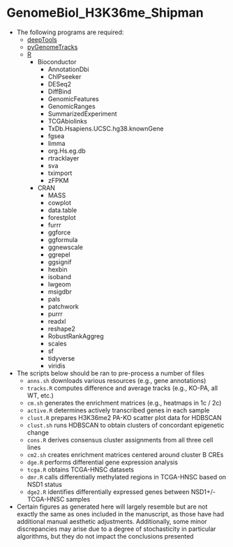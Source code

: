 # GenomeBiol_H3K36me_Shipman

* The following programs are required:
  * [deepTools](https://github.com/deeptools/deepTools)
  * [pyGenomeTracks](https://github.com/deeptools/pyGenomeTracks)
  * [R](https://cran.r-project.org/)
    * Bioconductor
      * AnnotationDbi
      * ChIPseeker
      * DESeq2
      * DiffBind
      * GenomicFeatures
      * GenomicRanges
      * SummarizedExperiment
      * TCGAbiolinks
      * TxDb.Hsapiens.UCSC.hg38.knownGene
      * fgsea
      * limma
      * org.Hs.eg.db
      * rtracklayer
      * sva
      * tximport
      * zFPKM
    * CRAN
      * MASS
      * cowplot
      * data.table
      * forestplot
      * furrr
      * ggforce
      * ggformula
      * ggnewscale
      * ggrepel
      * ggsignif
      * hexbin
      * isoband
      * lwgeom
      * msigdbr
      * pals
      * patchwork
      * purrr
      * readxl
      * reshape2
      * RobustRankAggreg
      * scales
      * sf
      * tidyverse
      * viridis
* The scripts below should be ran to pre-process a number of files 
  * `anns.sh` downloads various resources (e.g., gene annotations)
  * `tracks.R` computes difference and average tracks (e.g., KO-PA, all WT, etc.)
  * `cm.sh` generates the enrichment matrices (e.g., heatmaps in 1c / 2c)
  * `active.R` determines actively transcribed genes in each sample
  * `clust.R` prepares H3K36me2 PA-KO scatter plot data for HDBSCAN
  * `clust.sh` runs HDBSCAN to obtain clusters of concordant epigenetic change
  * `cons.R` derives consensus cluster assignments from all three cell lines
  * `cm2.sh` creates enrichment matrices centered around cluster B CREs
  * `dge.R` performs differential gene expression analysis
  * `tcga.R` obtains TCGA-HNSC datasets
  * `dmr.R` calls differentially methylated regions in TCGA-HNSC based on NSD1 status
  * `dge2.R` identifies differentially expressed genes between NSD1+/- TCGA-HNSC samples
* Certain figures as generated here will largely resemble but are not exactly the same as ones included in the manuscript, as those have had additional manual aesthetic adjustments. Additionally, some minor discrepancies may arise due to a degree of stochasticity in particular algorithms, but they do not impact the conclusions presented
